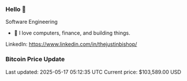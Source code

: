 ### Hello 🤙  

Software Engineering

- 🔭 I love computers, finance, and building things.
  
LinkedIn: https://www.linkedin.com/in/thejustinbishop/  


































































































































































































### Bitcoin Price Update
Last updated: 2025-05-17 05:12:35 UTC
Current price: $103,589.00 USD
